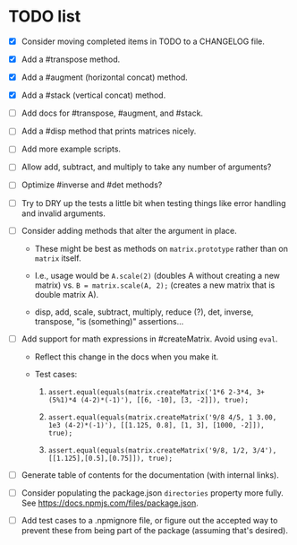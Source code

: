 # TODO list

- [x] Consider moving completed items in TODO to a CHANGELOG file.

- [x] Add a #transpose method.

- [x] Add a #augment (horizontal concat) method.

- [x] Add a #stack (vertical concat) method.

- [ ] Add docs for #transpose, #augment, and #stack.

- [ ] Add a #disp method that prints matrices nicely.

- [ ] Add more example scripts.

- [ ] Allow add, subtract, and multiply to take any number of arguments?

- [ ] Optimize #inverse and #det methods?

- [ ] Try to DRY up the tests a little bit when testing things like error handling and invalid arguments.

- [ ] Consider adding methods that alter the argument in place.

    * These might be best as methods on `matrix.prototype` rather than on `matrix` itself.

    * I.e., usage would be `A.scale(2)` (doubles A without creating a new matrix)
      vs. `B = matrix.scale(A, 2);` (creates a new matrix that is double matrix A).

    * disp, add, scale, subtract, multiply, reduce (?),
      det, inverse, transpose, "is (something)" assertions...

- [ ] Add support for math expressions in #createMatrix. Avoid using `eval`.

    * Reflect this change in the docs when you make it.

    * Test cases:

        1. `assert.equal(equals(matrix.createMatrix('1*6 2-3*4, 3+(5%1)*4 (4-2)*(-1)'), [[6, -10], [3, -2]]), true);`

        2. `assert.equal(equals(matrix.createMatrix('9/8 4/5, 1 3.00, 1e3 (4-2)*(-1)'), [[1.125, 0.8], [1, 3], [1000, -2]]), true);`

        3. `assert.equal(equals(matrix.createMatrix('9/8, 1/2, 3/4'), [[1.125],[0.5],[0.75]]), true);`

- [ ] Generate table of contents for the documentation (with internal links).

- [ ] Consider populating the package.json `directories` property more fully. See https://docs.npmjs.com/files/package.json.

- [ ] Add test cases to a .npmignore file, or figure out the accepted way to prevent these from being part of the package (assuming that's desired).
